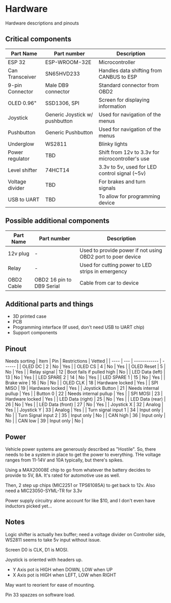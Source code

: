 # Hardware
Hardware descriptions and pinouts

## Critical components
| Part Name | Part number | Description |
| --------- | ----------- | ----------- |
| ESP 32 | ESP-WROOM-32E | Microcontroller |
| Can Transceiver | SN65HVD233 | Handles data shifting from CANBUS to ESP |
| 9-pin Connector | Male DB9 connector | Standard connector from OBD2 |
| OLED 0.96" | SSD1306, SPI | Screen for displaying information |
| Joystick | Generic Joystick w/ pushbutton | Used for navigation of the menus |
| Pushbutton | Generic Pushbutton | Used for navigation of the menus |
| Underglow | WS2811 | Blinky lights |
| Power regulator | TBD | Shift from 12v to 3.3v for microcontroller's use |
| Level shifter | 74HCT14 | 3.3v to 5v, used for LED control signal (~5v) |
| Voltage divider | TBD | For brakes and turn signals |
| USB to UART | TBD | To allow for programming device |

## Possible additional components
| Part Name | Part number | Description |
| --------- | ----------- | ----------- |
| 12v plug | - | Used to provide power if not using OBD2 port to poer device |
| Relay | - | Used for cutting power to LED strips in emergency |
| OBD2 Cable | OBD2 16 pin to DB9 Serial | Cable from car to device |

## Additional parts and things
- 3D printed case
- PCB
- Programming interface (If used, don't need USB to UART chip)
- Support components

## Pinout
Needs sorting
| Item | Pin | Restrictions | Vetted |
| ---- | --- | ------------ | ------ |
| OLED DC | 2 | No | Yes |
| OLED CS | 4 | No | Yes |
| OLED Reset | 5 | No | Yes |
| Relay signal | 12 | Boot fails if pulled high | No |
| LED Data (left) | 13 | No | Yes |
| LED SPARE 2 | 14 | No | Yes |
| LED SPARE 1 | 15 | No | Yes |
| Brake wire | 16 | No | No |
| OLED CLK | 18 | Hardware locked | Yes |
| SPI MISO | 19 | Hardware locked | Yes |
| Joystick Button | 21 | Needs internal pullup | Yes |
| Button 0 | 22 | Needs internal pullup | Yes |
| SPI MOSI | 23 | Hardware locked | Yes |
| LED Data (right) | 25 | No | Yes |
| LED Data (rear) | 26 | No | Yes |
| LED Data (front) | 27 | No | Yes |
| Joystick X | 32 | Analog | Yes |
| Joystick Y | 33 | Analog | Yes |
| Turn signal input 1 | 34 | Input only | No |
| Turn Signal input 2 | 35 | Input only | No |
| CAN high | 36 | Input only | No |
| CAN low | 39 | Input only | No |

## Power
Vehicle power systems are generously described as "Hostile". So, there needs to be a system in place to get the power to everything. THe voltage ranges from 11-14V and 10A typically, but there's spikes.

Using a MAX20008E chip to go from whatever the battery decides to provide to 5V, 8A. It's rated for automotive use as well.

Then, 2 step up chips (MIC2251 or TPS61085A) to get back to 12v. Also need a MIC23050-SYML-TR for 3.3v

Power supply circuitry alone account for like $10, and I don't even have inductors picked yet...

## Notes
Logic shifter is actually hex buffer; need a voltage divider on Controller side, WS2811 seems to take 5v input without issue.

Screen D0 is CLK, D1 is MOSI.

Joystick is oriented with headers up.
- Y Axis pot is HIGH when DOWN, LOW when UP
- X Axis pot is HIGH when LEFT, LOW when RIGHT

May want to reorient for ease of mounting.

Pin 33 spazzes on software load. 
